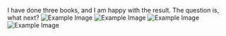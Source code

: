 I have done three books, and I am happy with the result. The question is, what next?
![Example Image](https://www.dropbox.com/s/i8b12jmlsndih83/Study%20In%20Scarlet.jpg "A Study in Scarlet")
![Example Image](https://www.dropbox.com/s/jm7vk8yz7lgr5ff/PDG.jpg "Picture of Dorian Gray")
![Example Image](https://www.dropbox.com/s/wvrbf86wwdolzz5/Constructed%20World.jpg "Working Code!")
![Example Image](https://www.dropbox.com/s/sa76mq1fzkym8ci/Great%20Gatsby.jpg "The Great Gatsby")



